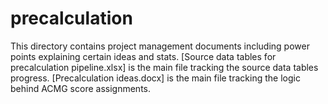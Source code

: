 # precalculation
This directory contains project management documents including power points explaining certain ideas and stats.
[Source data tables for precalculation pipeline.xlsx] is the main file tracking the source data tables progress.
[Precalculation ideas.docx] is the main file tracking the logic behind ACMG score assignments.
